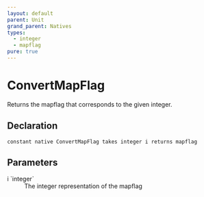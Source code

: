 ```yaml
---
layout: default
parent: Unit
grand_parent: Natives
types:
  - integer
  - mapflag
pure: true
---
```


# ConvertMapFlag
Returns the mapflag that corresponds to the given integer.

## Declaration

```
constant native ConvertMapFlag takes integer i returns mapflag
```

## Parameters
<dl>
  <dt>i `integer`</dt>
  <dd>The integer representation of the mapflag</dd>
</dl>